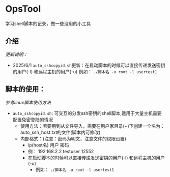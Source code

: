 # OpsTool
学习shell脚本的记录，做一些没用的小工具  
## 介绍  
*更新说明：*
- 2025/6/1 `auto_sshcopyid.sh`更新：在启动脚本的时候可以直接传递发送密钥的用户(-l) 和远程主机的用户(-u) 例如： `./脚本名 -u root -l usertest1`
## 脚本的使用： 
*参考linux脚本使用方法*
- `auto_sshcopyid.sh`: 可交互的分发ssh密钥的shell脚本,适用于大量主机需要配置免密登陆的情况
    - 使用方法：若要用到从文件导入，需要在用户家目录(~)下创建一个名为：auto_ssh_host.txt的文件(脚本内可修改)
    - 内部格式：(注意：密码为明文，注意文件的权限设置)
        - ip(host名) 用户 密码
        - 例： 192.168.2.2 testuser 12552
        - 在启动脚本的时候可以直接传递发送密钥的用户(-l) 和远程主机的用户(-u)
            - 例如： `./脚本名 -u root -l usertest1`
  
